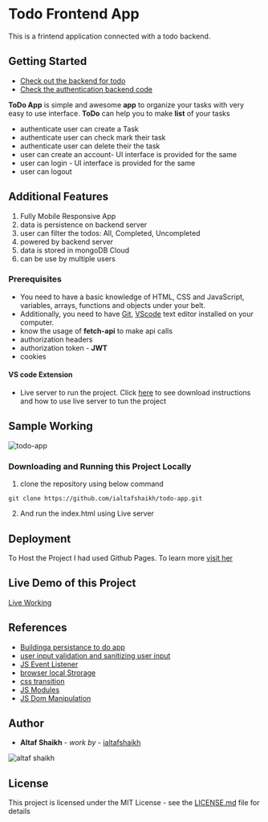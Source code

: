 
# Todo Frontend App

This is a frintend application connected with a todo backend.

## Getting Started

- [Check out the backend for todo](https://github.com/ialtafshaikh/todo-app-backend)
- [Check the authentication backend code](https://github.com/ialtafshaikh/authentication-backend)

**ToDo App** is simple and awesome **app** to organize your tasks with very easy to use interface. **ToDo** can help you to make **list** of your tasks

- authenticate user can create a Task 
- authenticate user can check mark their task
- authenticate user can delete their the task
- user can create an account- UI interface is provided for the same
- user can login - UI interface is provided for the same
- user can logout

## Additional Features

1. Fully Mobile Responsive App
2. data is persistence on backend server
3. user can filter the todos: All, Completed, Uncompleted
4. powered by backend server
5. data is stored in mongoDB Cloud
6. can be use by multiple users

### Prerequisites

- You need to have a basic knowledge of HTML, CSS and JavaScript, variables, arrays, functions and objects under your belt. 
- Additionally, you need to have [Git](https://gist.github.com/derhuerst/1b15ff4652a867391f03),   [VScode](https://code.visualstudio.com/download) text editor installed on your computer.
- know the usage of **fetch-api** to make api calls
- authorization headers
- authorization token - **JWT**
- cookies

#### VS code Extension
- Live server to run the project. Click [here](https://marketplace.visualstudio.com/items?itemName=ritwickdey.LiveServer#:~:text=Open%20a%20HTML%20file%20and,on%20Open%20with%20Live%20Server%20.&text=Open%20the%20Command%20Pallete%20by,Server%20to%20stop%20a%20server.) to see download instructions and how to use live server to tun the project

## Sample Working

![todo-app](https://github.com/ialtafshaikh/static-files/raw/master/gifs/todo-app-demo.gif)

### Downloading and Running this Project Locally
1. clone the repository using below command
```
git clone https://github.com/ialtafshaikh/todo-app.git
```
2. And run the index.html using Live server

## Deployment

To Host the Project I had used Github Pages. To learn more [visit her](https://towardsdatascience.com/how-to-create-a-free-github-pages-website-53743d7524e1)

## Live Demo of this Project

[Live Working](https://github.com/ialtafshaikh/todo-app)

## References
- [Buildinga persistance to do app](https://freshman.tech/todo-list)
- [user input validation and sanitizing user input](https://linguinecode.com/post/validate-sanitize-user-input-javascript)
- [JS Event Listener](https://developer.mozilla.org/en-US/docs/Web/API/EventListener)
- [browser local Strorage](https://developer.mozilla.org/en-US/docs/Web/API/Window/localStorage)
- [css transition](https://developer.mozilla.org/en-US/docs/Web/CSS/CSS_Transitions/Using_CSS_transitions)
- [JS Modules](https://developer.mozilla.org/en-US/docs/Web/JavaScript/Guide/Modules)
- [JS Dom Manipulation](https://developer.mozilla.org/en-US/docs/Learn/JavaScript/Client-side_web_APIs/Manipulating_documents)

## Author

* **Altaf Shaikh** - *work by* - [ialtafshaikh](https://github.com/ialtafshaikh)

![altaf shaikh](https://raw.githubusercontent.com/ialtafshaikh/static-files/master/coollogo_com-327551664.png)


## License

This project is licensed under the MIT License - see the [LICENSE.md](LICENSE.md) file for details
